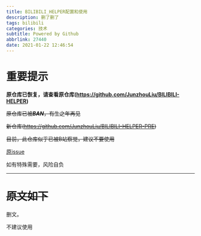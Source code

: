```yaml
---
title: BILIBILI_HELPER配置和使用
description: 删了删了
tags: bilibili
categories: 技术
subtitle: Powered by Github
abbrlink: 27440
date: 2021-01-22 12:46:54
---
```


# 重要提示

**原仓库已恢复，请查看原仓库(https://github.com/JunzhouLiu/BILIBILI-HELPER)**

~~原仓库已被***BAN***，有生之年再见~~

~~新仓库(https://github.com/JunzhouLiu/BILIBILI-HELPER-PRE)~~

~~目前，此仓库似乎已被B站察觉，建议不要使用~~

[原issue](https://github.com/JunzhouLiu/BILIBILI-HELPER/issues/313#issuecomment-773947440)

如有特殊需要，风险自负

---

# ~~原文如下~~

删文。

不建议使用